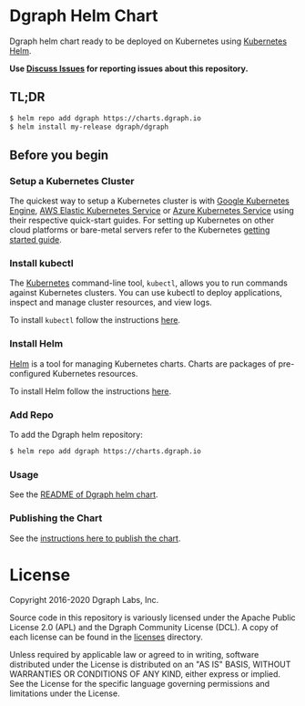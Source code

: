 # Dgraph Helm Chart

Dgraph helm chart ready to be deployed on Kubernetes using [Kubernetes Helm](https://github.com/helm/helm).

**Use [Discuss Issues](https://discuss.dgraph.io/tags/c/issues/35/charts) for reporting issues about this repository.**

## TL;DR

```bash
$ helm repo add dgraph https://charts.dgraph.io
$ helm install my-release dgraph/dgraph
```

## Before you begin

### Setup a Kubernetes Cluster

The quickest way to setup a Kubernetes cluster is with [Google Kubernetes Engine](https://cloud.google.com/kubernetes-engine/),
[AWS Elastic Kubernetes Service](https://aws.amazon.com/eks/) or [Azure Kubernetes Service](https://azure.microsoft.com/en-us/services/kubernetes-service/)
using their respective quick-start guides. For setting up Kubernetes on other cloud platforms or
bare-metal servers refer to the Kubernetes [getting started guide](http://kubernetes.io/docs/getting-started-guides/).

### Install kubectl

The [Kubernetes](https://kubernetes.io/) command-line tool, `kubectl`, allows you to
run commands against Kubernetes clusters. You can use kubectl to deploy applications,
inspect and manage cluster resources, and view logs.

To install `kubectl` follow the instructions [here](https://kubernetes.io/docs/tasks/tools/install-kubectl/).

### Install Helm

[Helm](https://helm.sh/) is a tool for managing Kubernetes charts. Charts are packages
of pre-configured Kubernetes resources.

To install Helm follow the instructions [here](https://helm.sh/docs/intro/install/).

### Add Repo

To add the Dgraph helm repository:

```bash
$ helm repo add dgraph https://charts.dgraph.io
```

### Usage

See the [README of Dgraph helm chart](./charts/dgraph/README.md).

### Publishing the Chart

See the [instructions here to publish the chart](./PUBLISH.md).

# License

Copyright 2016-2020 Dgraph Labs, Inc.

Source code in this repository is variously licensed under the Apache Public License 2.0 (APL)
and the Dgraph Community License (DCL). A copy of each license can be found in the
[licenses](https://github.com/dgraph-io/dgraph/tree/main/licenses) directory.

Unless required by applicable law or agreed to in writing, software distributed
under the License is distributed on an "AS IS" BASIS, WITHOUT WARRANTIES OR
CONDITIONS OF ANY KIND, either express or implied. See the License for the
specific language governing permissions and limitations under the License.
